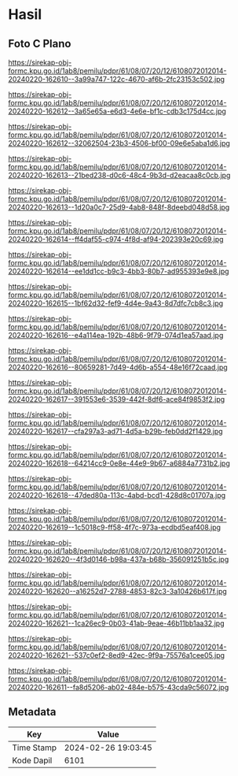 # Hasil

## Foto C Plano

https://sirekap-obj-formc.kpu.go.id/1ab8/pemilu/pdpr/61/08/07/20/12/6108072012014-20240220-162610--3a99a747-122c-4670-af6b-2fc23153c502.jpg

https://sirekap-obj-formc.kpu.go.id/1ab8/pemilu/pdpr/61/08/07/20/12/6108072012014-20240220-162612--3a65e65a-e6d3-4e6e-bf1c-cdb3c175d4cc.jpg

https://sirekap-obj-formc.kpu.go.id/1ab8/pemilu/pdpr/61/08/07/20/12/6108072012014-20240220-162612--32062504-23b3-4506-bf00-09e6e5aba1d6.jpg

https://sirekap-obj-formc.kpu.go.id/1ab8/pemilu/pdpr/61/08/07/20/12/6108072012014-20240220-162613--21bed238-d0c6-48c4-9b3d-d2eacaa8c0cb.jpg

https://sirekap-obj-formc.kpu.go.id/1ab8/pemilu/pdpr/61/08/07/20/12/6108072012014-20240220-162613--1d20a0c7-25d9-4ab8-848f-8deebd048d58.jpg

https://sirekap-obj-formc.kpu.go.id/1ab8/pemilu/pdpr/61/08/07/20/12/6108072012014-20240220-162614--ff4daf55-c974-4f8d-af94-202393e20c69.jpg

https://sirekap-obj-formc.kpu.go.id/1ab8/pemilu/pdpr/61/08/07/20/12/6108072012014-20240220-162614--ee1dd1cc-b9c3-4bb3-80b7-ad955393e9e8.jpg

https://sirekap-obj-formc.kpu.go.id/1ab8/pemilu/pdpr/61/08/07/20/12/6108072012014-20240220-162615--1bf62d32-fef9-4d4e-9a43-8d7dfc7cb8c3.jpg

https://sirekap-obj-formc.kpu.go.id/1ab8/pemilu/pdpr/61/08/07/20/12/6108072012014-20240220-162616--e4a114ea-192b-48b6-9f79-074d1ea57aad.jpg

https://sirekap-obj-formc.kpu.go.id/1ab8/pemilu/pdpr/61/08/07/20/12/6108072012014-20240220-162616--80659281-7d49-4d6b-a554-48e16f72caad.jpg

https://sirekap-obj-formc.kpu.go.id/1ab8/pemilu/pdpr/61/08/07/20/12/6108072012014-20240220-162617--391553e6-3539-442f-8df6-ace84f9853f2.jpg

https://sirekap-obj-formc.kpu.go.id/1ab8/pemilu/pdpr/61/08/07/20/12/6108072012014-20240220-162617--cfa297a3-ad71-4d5a-b29b-feb0dd2f1429.jpg

https://sirekap-obj-formc.kpu.go.id/1ab8/pemilu/pdpr/61/08/07/20/12/6108072012014-20240220-162618--64214cc9-0e8e-44e9-9b67-a6884a7731b2.jpg

https://sirekap-obj-formc.kpu.go.id/1ab8/pemilu/pdpr/61/08/07/20/12/6108072012014-20240220-162618--47ded80a-113c-4abd-bcd1-428d8c01707a.jpg

https://sirekap-obj-formc.kpu.go.id/1ab8/pemilu/pdpr/61/08/07/20/12/6108072012014-20240220-162619--1c5018c9-ff58-4f7c-973a-ecdbd5eaf408.jpg

https://sirekap-obj-formc.kpu.go.id/1ab8/pemilu/pdpr/61/08/07/20/12/6108072012014-20240220-162620--4f3d0146-b98a-437a-b68b-356091251b5c.jpg

https://sirekap-obj-formc.kpu.go.id/1ab8/pemilu/pdpr/61/08/07/20/12/6108072012014-20240220-162620--a16252d7-2788-4853-82c3-3a10426b617f.jpg

https://sirekap-obj-formc.kpu.go.id/1ab8/pemilu/pdpr/61/08/07/20/12/6108072012014-20240220-162621--1ca26ec9-0b03-41ab-9eae-46b11bb1aa32.jpg

https://sirekap-obj-formc.kpu.go.id/1ab8/pemilu/pdpr/61/08/07/20/12/6108072012014-20240220-162621--537c0ef2-8ed9-42ec-9f9a-75576a1cee05.jpg

https://sirekap-obj-formc.kpu.go.id/1ab8/pemilu/pdpr/61/08/07/20/12/6108072012014-20240220-162611--fa8d5206-ab02-484e-b575-43cda9c56072.jpg


## Metadata

| Key        | Value               |
| ---------- | ------------------- |
| Time Stamp | 2024-02-26 19:03:45 |
| Kode Dapil | 6101                |



